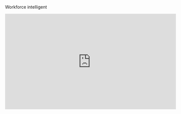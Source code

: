 Workforce intelligent

<iframe width="560" height="315" src="https://www.youtube.com/embed/K8xy_Mzqwb4" title="YouTube video player" frameborder="0" allow="accelerometer; autoplay; clipboard-write; encrypted-media; gyroscope; picture-in-picture" allowfullscreen></iframe>

